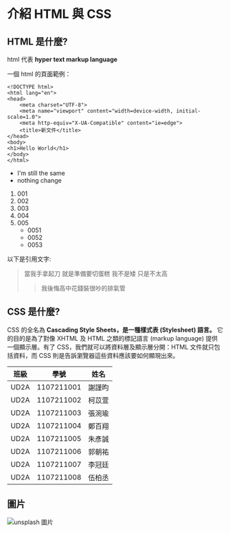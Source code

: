 # 介紹 HTML 與 CSS

## HTML 是什麼?

html 代表 **hyper text markup language**

一個 html 的頁面範例：

    <!DOCTYPE html>
    <html lang="en">
    <head>
        <meta charset="UTF-8">
        <meta name="viewport" content="width=device-width, initial-scale=1.0">
        <meta http-equiv="X-UA-Compatible" content="ie=edge">
        <title>新文件</title>
    </head>
    <body>
    <h1>Hello World</h1>
    </body>
    </html>

* I'm still the same
* nothing change

1. 001
2. 002
3. 003
4. 004
5. 005
    * 0051
    * 0052
    * 0053

以下是引用文字:
> 當我手拿起刀 就是準備要切蛋糕
> 我不是矮 只是不太高
>> 我後悔高中花錢裝很吵的排氣管




## CSS 是什麼?
CSS 的全名為 **Cascading Style Sheets，是一種樣式表 (Stylesheet) 語言。**
它的目的是為了對像 XHTML 及 HTML 之類的標記語言 (markup language) 提供一個顯示層。有了 CSS，我們就可以將資料層及顯示層分開：HTML 文件就只包括資料，而 CSS 則是告訴瀏覽器這些資料應該要如何顯現出來。

| 班級   |     學號   | 姓名    |
|--------|------------|--------|
| UD2A   | 1107211001 | 謝謹昀    |
| UD2A   | 1107211002 | 柯苡萱   |
| UD2A   | 1107211003 | 張涴瑜   |
| UD2A   | 1107211004 | 鄭百翔   |
| UD2A   | 1107211005 | 朱彥誠   |
| UD2A   | 1107211006 | 郭朝祐   |
| UD2A   | 1107211007 | 李冠廷   |
| UD2A   | 1107211008 | 伍柏丞   |




## 圖片
![unsplash 圖片](https://images.unsplash.com/photo-1573900941478-7cc800f708f3?ixlib=rb-1.2.1&ixid=eyJhcHBfaWQiOjEyMDd9&auto=format&fit=crop&w=2100&q=80)
